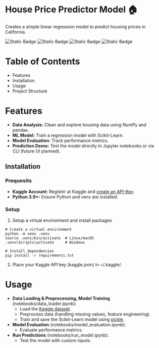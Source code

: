 # House Price Predictor Model 🏠
Creates a simple linear regression model to predict housing prices in California.

![Static Badge](https://img.shields.io/badge/python-3.9%2B-brightgreen)
![Static Badge](https://img.shields.io/badge/dataset-Kaggle-blue)
![Static Badge](https://img.shields.io/badge/model-sckit--learn-orange)
![Static Badge](https://img.shields.io/badge/data--analytics-numpy-lightblue)


# Table of Contents
* Features
* Installation
* Usage
* Project Structure


# Features 
* **Data Analysis:** Clean and explore housing data using NumPy and pandas.
* **ML Model:** Train a regression model with Scikit-Learn.
* **Model Evaluation:** Track performance metrics.
* **Prediction Demo:** Test the model directly in Jupyter notebooks or via CLI (future UI planned).

## Installation

### Prequesits
* **Kaggle Account:** Register at Kaggle and [create an API-Key](https://www.kaggle.com/docs/api).
* **Python 3.9+:** Ensure Python and venv are installed.

### Setup
1. Setup a virtual environment and install packages
```
# Create a virtual environment
python -m venv .venv
source .venv/bin/activate  # Linux/macOS
.venv\Scripts\activate     # Windows

# Install dependencies
pip install -r requirements.txt 

```

2. Place your Kaggle API key (kaggle.json) in ~/.kaggle/.

# Usage

- **Data Loading & Preprocessing, Model Training** (notebooks/data_loader.ipynb):
    - Load the [Kaggle dataset](https://www.kaggle.com/datasets/camnugent/california-housing-prices).
    - Preprocess data (handling missing values, feature engineering).
    - Train and save the Scikit-Learn model using [pickle](https://docs.python.org/3/library/pickle.html).
- **Model Evaluation** (notebooks/model_evaluation.ipynb):
    - Evaluate performance metrics.
- **Run Predictions** (notebooks/run_model.ipynb):
    - Test the model with custom inputs.


